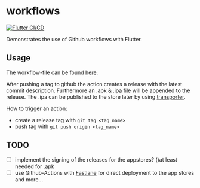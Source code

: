 # workflows

[![Flutter CI/CD](https://github.com/esysberlin/esys-flutter-workflows/actions/workflows/flutter_ci_cd.yml/badge.svg)](https://github.com/esysberlin/esys-flutter-workflows/actions/workflows/flutter_ci_cd.yml)

Demonstrates the use of Github workflows with Flutter.

## Usage

The workflow-file can be found [here](.github\workflows\flutter_ci_cd.yml).

After pushing a tag to github the action creates a release with the latest commit description. Furthermore an .apk & .ipa file will be appended to the release. The .ipa can be published to the store later by using [transporter](https://apps.apple.com/us/app/transporter/id1450874784?mt=12).

How to trigger an action:

- create a release tag with ```git tag <tag_name>```
- push tag with ```git push origin <tag_name>```

## TODO

- [ ] implement the signing of the releases for the appstores? ()at least needed for .apk
- [ ] use Github-Actions with [Fastlane](https://fastlane.tools/) for direct deployment to the app stores and more...